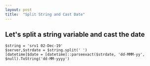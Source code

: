 ```yaml
---
layout: post
title:  "Split String and Cast Date"
---
```


## Let's split a string variable and cast the date


```
$string = 'srv1 02-Dec-19'
$server,$strdate = $string.split(' ')
[datetime]$date = [datetime]::parseexact($strdate, 'dd-MMM-yy', $null).ToString('dd-MM-yyyy')
```   
